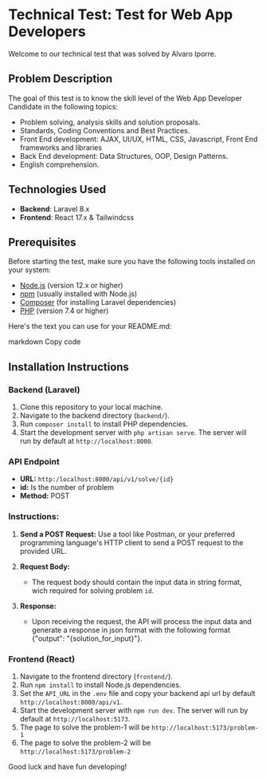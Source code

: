 # Technical Test: Test for Web App Developers 

Welcome to our technical test that was solved by Alvaro Iporre.

## Problem Description

The goal of this test is to know the skill level of the Web App Developer Candidate in the following topics:
- Problem solving, analysis skills and solution proposals.
- Standards, Coding Conventions and Best Practices.
- Front End development: AJAX, UI/UX, HTML, CSS, Javascript, Front End frameworks and libraries
- Back End development: Data Structures, OOP, Design Patterns.
- English comprehension.


## Technologies Used

- **Backend**: Laravel 8.x
- **Frontend**: React 17.x & Tailwindcss

## Prerequisites

Before starting the test, make sure you have the following tools installed on your system:

- [Node.js](https://nodejs.org/) (version 12.x or higher)
- [npm](https://www.npmjs.com/) (usually installed with Node.js)
- [Composer](https://getcomposer.org/) (for installing Laravel dependencies)
- [PHP](https://www.php.net/) (version 7.4 or higher)


Here's the text you can use for your README.md:

markdown
Copy code
## Installation Instructions

### Backend (Laravel)

1. Clone this repository to your local machine.
2. Navigate to the backend directory (`backend/`).
3. Run `composer install` to install PHP dependencies.
4. Start the development server with `php artisan serve`. The server will run by default at `http://localhost:8000`.

### API Endpoint
- **URL:** `http:/localhost:8000/api/v1/solve/{id}` 
- **id:** Is the number of problem
- **Method:** POST

### Instructions:

1. **Send a POST Request:** Use a tool like Postman, or your preferred programming language's HTTP client to send a POST request to the provided URL.

2. **Request Body:**
   - The request body should contain the input data in string format, wich required for solving problem `id`.


3. **Response:**
   - Upon receiving the request, the API will process the input data and generate a response in json format with the following format {"output": "{solution_for_input}"}.


### Frontend (React)

1. Navigate to the frontend directory (`frontend/`).
2. Run `npm install` to install Node.js dependencies.
3. Set the `API_URL` in the `.env` file and copy your backend api url by default `http://localhost:8000/api/v1`.
3. Start the development server with `npm run dev`. The server will run by default at `http://localhost:5173`.
4. The page to solve the problem-1 will be `http://localhost:5173/problem-1`
5. The page to solve the problem-2 will be `http://localhost:5173/problem-2`


Good luck and have fun developing!
